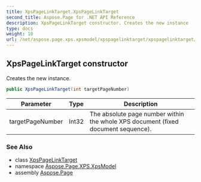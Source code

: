 ```yaml
---
title: XpsPageLinkTarget.XpsPageLinkTarget
second_title: Aspose.Page for .NET API Reference
description: XpsPageLinkTarget constructor. Creates the new instance
type: docs
weight: 10
url: /net/aspose.page.xps.xpsmodel/xpspagelinktarget/xpspagelinktarget/
---
```

## XpsPageLinkTarget constructor

Creates the new instance.

```csharp
public XpsPageLinkTarget(int targetPageNumber)
```

| Parameter | Type | Description |
| --- | --- | --- |
| targetPageNumber | Int32 | The absolute page number within the whole XPS document (fixed document sequence). |

### See Also

* class [XpsPageLinkTarget](../)
* namespace [Aspose.Page.XPS.XpsModel](../../xpspagelinktarget/)
* assembly [Aspose.Page](../../../)


